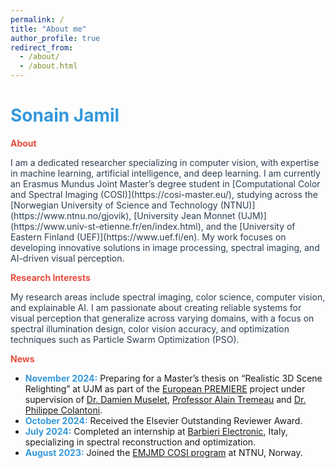 ```yaml
---
permalink: /
title: "About me"
author_profile: true
redirect_from: 
  - /about/
  - /about.html
---
```


# <span style="color: #3498db;">Sonain Jamil</span>

**<span style="color: #e74c3c;">About</span>**

<span style="color: #2c3e50;">
I am a dedicated researcher specializing in computer vision, with expertise in machine learning, artificial intelligence, and deep learning. I am currently an Erasmus Mundus Joint Master’s degree student in [Computational Color and Spectral Imaging (COSI)](https://cosi-master.eu/), studying across the [Norwegian University of Science and Technology (NTNU)](https://www.ntnu.no/gjovik), [University Jean Monnet (UJM)](https://www.univ-st-etienne.fr/en/index.html), and the [University of Eastern Finland (UEF)](https://www.uef.fi/en). My work focuses on developing innovative solutions in image processing, spectral imaging, and AI-driven visual perception.
</span>

**<span style="color: #e74c3c;">Research Interests</span>**

<span style="color: #2c3e50;">
My research areas include spectral imaging, color science, computer vision, and explainable AI. I am passionate about creating reliable systems for visual perception that generalize across varying domains, with a focus on spectral illumination design, color vision accuracy, and optimization techniques such as Particle Swarm Optimization (PSO).
</span>

**<span style="color: #e74c3c;">News</span>**

- **<span style="color: #3498db;">November 2024:</span>** Preparing for a Master’s thesis on “Realistic 3D Scene Relighting” at UJM as part of the [European PREMIERE](https://premiere-project.eu/) project under supervision of [Dr. Damien Muselet](https://perso.univ-st-etienne.fr/muda8804/), [Professor Alain Tremeau](https://perso.univ-st-etienne.fr/tremeaua/) and [Dr. Philippe Colantoni](https://manutech-sleight.com/about-us/the-governance/educational-committee/philippe-colantoni-261659.kjsp).
- **<span style="color: #3498db;">October 2024:</span>** Received the Elsevier Outstanding Reviewer Award.
- **<span style="color: #3498db;">July 2024:</span>** Completed an internship at [Barbieri Electronic](https://www.barbierielectronic.com/), Italy, specializing in spectral reconstruction and optimization.
- **<span style="color: #3498db;">August 2023:</span>** Joined the [EMJMD COSI program](https://cosi-master.eu/) at NTNU, Norway.



